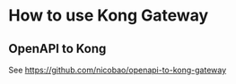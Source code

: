 # How to use Kong Gateway

## OpenAPI to Kong

See https://github.com/nicobao/openapi-to-kong-gateway
